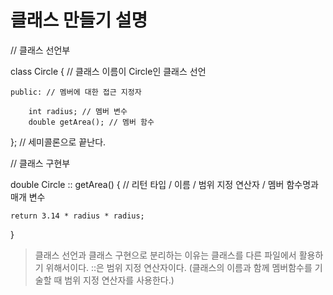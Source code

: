 # 클래스 만들기 설명

// 클래스 선언부

class Circle { // 클래스 이름이 Circle인 클래스 선언

    public: // 멤버에 대한 접근 지정자

        int radius; // 멤버 변수
        double getArea(); // 멤버 함수

}; // 세미콜론으로 끝난다.

// 클래스 구현부

double Circle :: getArea() { // 리턴 타입 / 이름 / 범위 지정 연산자 / 멤버 함수명과 매개 변수

    return 3.14 * radius * radius;

}

> 클래스 선언과 클래스 구현으로 분리하는 이유는 클래스를 다른 파일에서 활용하기 위해서이다. 
> ::은 범위 지정 연산자이다. (클래스의 이름과 함께 멤버함수를 기술할 때 범위 지정 연산자를 사용한다.)